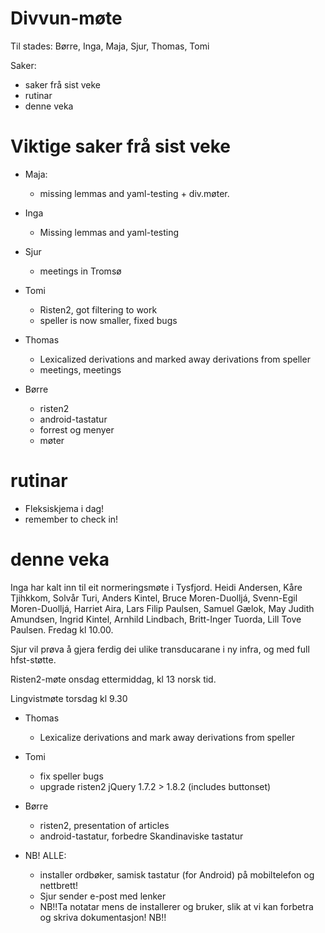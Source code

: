 # Divvun-møte

Til stades: Børre, Inga, Maja, Sjur, Thomas, Tomi

Saker:
* saker frå sist veke
* rutinar
* denne veka

# Viktige saker frå sist veke

* Maja:
    - missing lemmas and yaml-testing + div.møter.

* Inga
    - Missing lemmas and yaml-testing

* Sjur
    - meetings in Tromsø

* Tomi
    - Risten2, got filtering to work
    - speller is now smaller, fixed bugs

* Thomas
    - Lexicalized derivations and marked away derivations from speller
    - meetings, meetings

* Børre
    - risten2
    - android-tastatur
    - forrest og menyer
    - møter

# rutinar

* Fleksiskjema i dag!
* remember to check in!

# denne veka

Inga har kalt inn til eit normeringsmøte i Tysfjord. Heidi Andersen, Kåre Tjihkkom, Solvår Turi, Anders Kintel, Bruce Moren-Duolljá, Svenn-Egil Moren-Duolljá, Harriet Aira, Lars Filip Paulsen, Samuel Gælok, May Judith Amundsen, Ingrid Kintel, Arnhild Lindbach, Britt-Inger Tuorda, Lill Tove Paulsen. 
Fredag kl 10.00.

Sjur vil prøva å gjera ferdig dei ulike transducarane i ny infra, og med full hfst-støtte.

Risten2-møte onsdag ettermiddag, kl 13 norsk tid.

Lingvistmøte torsdag kl 9.30

* Thomas
    - Lexicalize derivations and mark away derivations from speller

* Tomi
    - fix speller bugs
    - upgrade risten2 jQuery 1.7.2 > 1.8.2 (includes buttonset)

* Børre
    - risten2, presentation of articles
    - android-tastatur, forbedre Skandinaviske tastatur

* NB! ALLE:
    - installer ordbøker, samisk tastatur (for Android) på mobiltelefon og nettbrett!
    - Sjur sender e-post med lenker
    - NB!!Ta notatar mens de installerer og bruker, slik at vi kan forbetra og skriva dokumentasjon! NB!!
